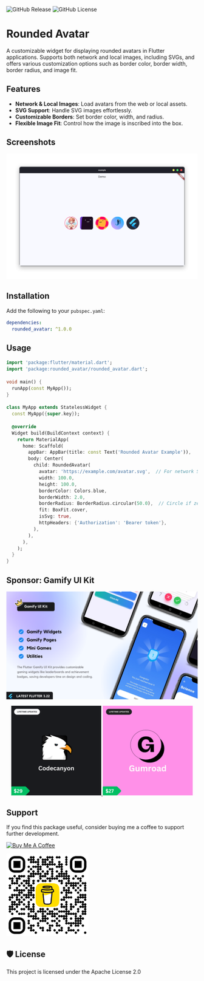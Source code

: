 ![GitHub Release](https://img.shields.io/github/v/release/joukhar/flutter_packages/tree/main/rounded_avatar)
![GitHub License](https://img.shields.io/github/license/joukhar/flutter_packages/tree/main/rounded_avatar)

# Rounded Avatar

A customizable widget for displaying rounded avatars in Flutter applications. Supports both network and local images, including SVGs, and offers various customization options such as border color, border width, border radius, and image fit.

## Features

- **Network & Local Images**: Load avatars from the web or local assets.
- **SVG Support**: Handle SVG images effortlessly.
- **Customizable Borders**: Set border color, width, and radius.
- **Flexible Image Fit**: Control how the image is inscribed into the box.

## Screenshots

<img src="./screenshots/preview.png" alt="project-preview" title="project-preview">

## Installation

Add the following to your `pubspec.yaml`:
```yaml
dependencies:
  rounded_avatar: ^1.0.0
```

## Usage

```dart
import 'package:flutter/material.dart';
import 'package:rounded_avatar/rounded_avatar.dart';

void main() {
  runApp(const MyApp());
}

class MyApp extends StatelessWidget {
  const MyApp({super.key});

  @override
  Widget build(BuildContext context) {
    return MaterialApp(
      home: Scaffold(
        appBar: AppBar(title: const Text('Rounded Avatar Example')),
        body: Center(
          child: RoundedAvatar(
            avatar: 'https://example.com/avatar.svg',  // For network SVG
            width: 100.0,
            height: 100.0,
            borderColor: Colors.blue,
            borderWidth: 2.0,
            borderRadius: BorderRadius.circular(50.0),  // Circle if zero, otherwise rectangle
            fit: BoxFit.cover,
            isSvg: true,
            httpHeaders: {'Authorization': 'Bearer token'},
          ),
        ),
      ),
    );
  }
}
```

## Sponsor: Gamify UI Kit

<a href="https://www.buymeacoffee.com/joukhar" target="_blank"><img src="../../assets/sponsor/gamify-ui-kit.png" alt="Gamify UI Kit" ></a>

<div style="text-align: center;">
    <a href="https://codecanyon.net/item/gamify-ui-kit-flutter-ui-kit/52802872" target="_blank" >
        <img src="../../assets/sponsor/codecanyon.png" alt="Gamify ui kit - Codecanyon" title="Gamify ui kit - Codecanyon" style="width: 47%; object-fit:contain">
    </a>
    <a href="https://joukhar.gumroad.com/l/gamify-ui-kit" target="_blank" >
        <img src="../../assets/sponsor/gumroad.png"  alt="Gamify ui kit - Gumroad" title="Gamify ui kit - Gumroad" style="width: 47%; object-fit:contain">
    </a>
</div>

## Support

If you find this package useful, consider buying me a coffee to support further development.

<a href="https://www.buymeacoffee.com/joukhar" target="_blank"><img src="https://cdn.buymeacoffee.com/buttons/v2/default-yellow.png" alt="Buy Me A Coffee" style="height: 60px !important;width: 217px !important;" ></a>

<a href="https://www.buymeacoffee.com/joukhar" target="_blank"><img src="../../assets/buymecoffee_qr.png" alt="Buy Me A Coffee" style="width: 217px !important;" ></a>

## 🛡️ License

This project is licensed under the Apache License 2.0